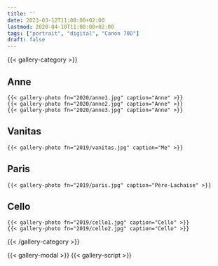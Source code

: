 ```yaml
---
title: ''
date: 2023-03-12T11:00:00+02:00
lastmod: 2020-04-10T11:00:00+02:00
tags: ["portrait", "digital", "Canon 70D"]
draft: false
---
```

{{< gallery-category >}}
## Anne
    {{< gallery-photo fn="2020/anne1.jpg" caption="Anne" >}}
    {{< gallery-photo fn="2020/anne2.jpg" caption="Anne" >}}
    {{< gallery-photo fn="2020/anne3.jpg" caption="Anne" >}}
    
## Vanitas
    {{< gallery-photo fn="2019/vanitas.jpg" caption="Me" >}}
## Paris
    {{< gallery-photo fn="2019/paris.jpg" caption="Père-Lachaise" >}}
## Cello
    {{< gallery-photo fn="2019/cello1.jpg" caption="Cello" >}}
    {{< gallery-photo fn="2019/cello2.jpg" caption="Cello" >}}
 
{{< /gallery-category >}}

{{< gallery-modal >}}
{{< gallery-script >}}
<!--more-->
